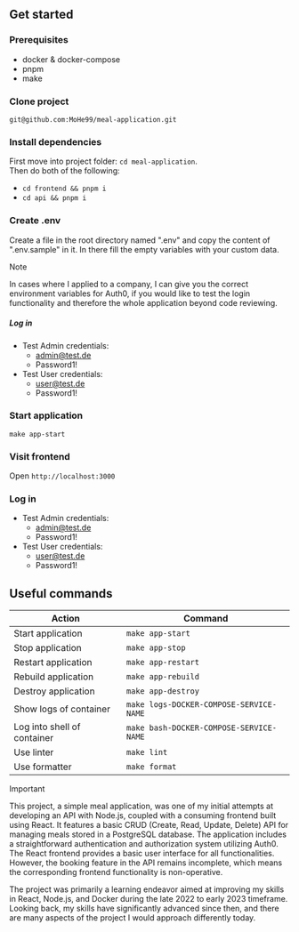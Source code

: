 ## Get started

### Prerequisites
- docker & docker-compose
- pnpm
- make

### Clone project
`git@github.com:MoHe99/meal-application.git`

### Install dependencies
First move into project folder: `cd meal-application`. \
Then do both of the following:
- `cd frontend && pnpm i`
- `cd api && pnpm i`

### Create .env
Create a file in the root directory named ".env" and copy the content of ".env.sample" in it. In there fill the empty variables with your custom data.

> [!NOTE]
> In cases where I applied to a company, I can give you the correct environment variables for Auth0, if you would like to test the login functionality and therefore the whole application beyond code reviewing.
> ##### Log in
> - Test Admin credentials: 
>    - admin@test.de
>    - Password1!
> - Test User credentials: 
>    - user@test.de
>    - Password1!

### Start application
`make app-start`

### Visit frontend
Open `http://localhost:3000`

### Log in
- Test Admin credentials: 
    - admin@test.de
    - Password1!
- Test User credentials: 
    - user@test.de
    - Password1!

## Useful commands

| Action                    | Command                                   |
|---------------------------|-------------------------------------------|
| Start application         | `make app-start`                          |
| Stop application          | `make app-stop`                           |
| Restart application       | `make app-restart`                        |
| Rebuild application       | `make app-rebuild`                        |
| Destroy application       | `make app-destroy`                        |
| Show logs of container    | `make logs-DOCKER-COMPOSE-SERVICE-NAME`   |
| Log into shell of container | `make bash-DOCKER-COMPOSE-SERVICE-NAME`  |
| Use linter                | `make lint`                               |
| Use formatter             | `make format`                             |

> [!IMPORTANT]
> This project, a simple meal application, was one of my initial attempts at developing an API with Node.js, coupled with a consuming frontend built using React. It features a basic CRUD (Create, Read, Update, Delete) API for managing meals stored in a PostgreSQL database. The application includes a straightforward authentication and authorization system utilizing Auth0. The React frontend provides a basic user interface for all functionalities. However, the booking feature in the API remains incomplete, which means the corresponding frontend functionality is non-operative.
> 
> The project was primarily a learning endeavor aimed at improving my skills in React, Node.js, and Docker during the late 2022 to early 2023 timeframe. Looking back, my skills have significantly advanced since then, and there are many aspects of the project I would approach differently today.
